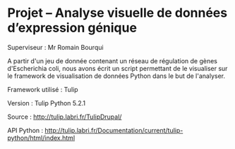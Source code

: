 # Projet – Analyse visuelle de données d’expression génique 
Superviseur : Mr Romain Bourqui

A partir d'un jeu de donnée contenant un réseau de régulation de gènes d'Escherichia coli, nous avons écrit un script permettant de le visualiser sur le framework de visualisation de données Python dans le but de l'analyser. 

Framework utilisé : Tulip 

Version : Tulip Python 5.2.1

Source : http://tulip.labri.fr/TulipDrupal/

API Python : http://tulip.labri.fr/Documentation/current/tulip-python/html/index.html

